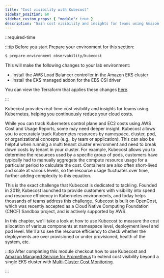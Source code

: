 ```yaml
---
title: "Cost visibility with Kubecost"
sidebar_position: 60
sidebar_custom_props: { "module": true }
description: "Gain cost visibility and insights for teams using Amazon Elastic Kubernetes Service with Kubecost."
---
```


::required-time

:::tip Before you start
Prepare your environment for this section:

```bash timeout=300 wait=30
$ prepare-environment observability/kubecost
```

This will make the following changes to your lab environment:

- Install the AWS Load Balancer controller in the Amazon EKS cluster
- Install the EKS managed addon for the EBS CSI driver

You can view the Terraform that applies these changes [here](https://github.com/VAR::MANIFESTS_OWNER/VAR::MANIFESTS_REPOSITORY/tree/VAR::MANIFESTS_REF/manifests/modules/observability/kubecost/.workshop/terraform).

:::

Kubecost provides real-time cost visibility and insights for teams using Kubernetes, helping you continuously reduce your cloud costs.

While you can track Kubernetes control plane and EC2 costs using AWS Cost and Usage Reports, some may need deeper insight. Kubecost allows you to accurately track Kubernetes resources by namespace, cluster, pod, or organizational concepts (e.g., by team or application). This can also be helpful when running a multi tenant cluster environment and need to break down costs by tenant in your cluster. For example, Kubecost allows you to determine the resources used by a specific group of pods, customers have typically had to manually aggregate the compute resource usage for a particular period to calculate the cost. Containers are also often short-lived and scale at various levels, so the resource usage fluctuates over time, further adding complexity to this equation.

This is the exact challenge that Kubecost is dedicated to tackling. Founded in 2019, Kubecost launched to provide customers with visibility into spend and resource efficiency in Kubernetes environments, and today helps thousands of teams address this challenge. Kubecost is built on OpenCost, which was recently accepted as a Cloud Native Computing Foundation (CNCF) Sandbox project, and is actively supported by AWS.

In this chapter, we'll take a look at how to use Kubecost to measure the cost allocation of various components at namespace level, deployment level and pod level. We'll also see the resource efficiency to check whether the deployments are over provisioned or under provisioned, health of the system, etc.

:::tip
After completing this module checkout how to use Kubecost and [Amazon Managed Service for Prometheus](https://docs.aws.amazon.com/prometheus/latest/userguide/what-is-Amazon-Managed-Service-Prometheus.html) to extend cost visibility beyond a single EKS cluster with [Multi-Cluster Cost Monitoring](https://aws.amazon.com/blogs/containers/multi-cluster-cost-monitoring-using-kubecost-with-amazon-eks-and-amazon-managed-service-for-prometheus/).

:::
